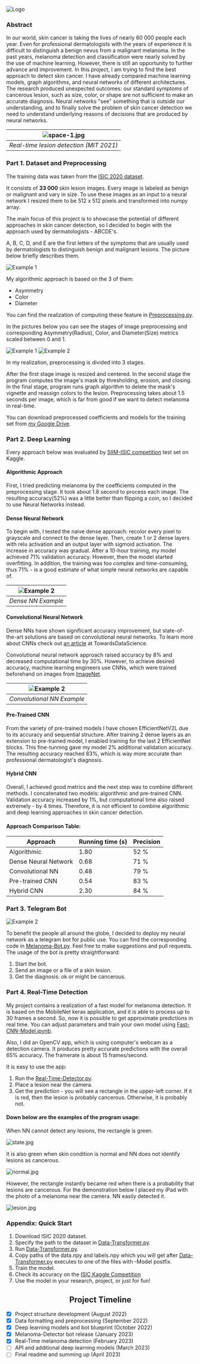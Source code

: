 ![Logo](readme-images/logo.png)
### Abstract
In our world, skin cancer is taking the lives of nearly 60 000 people each year. Even for professional dermatologists 
with the years of experience it is difficult to distinguish a benign nevus from a malignant melanoma.
In the past years, melanoma detection and classification were nearly solved by the use of machine learning. 
However, there is still an opportunity to further advance and improvement. 
In this project, I am trying to find the best approach to detect skin cancer. I have already compared machine learning 
models, graph algorithms, and neural networks of different architectures. The research produced unexpected outcomes: 
our standard symptoms of cancerous lesion, such as size, color, or shape are not sufficient to make 
an accurate diagnosis. Neural networks "see" something that is outside our understanding, and to finally solve the 
problem of skin cancer detection we need to understand underlying reasons of decisions that are produced by neural networks.

| ![space-1.jpg](readme-images/melanoma-mit.jpeg) | 
|:-----------------------------------------------:|
|     *Real-time lesion detection (MIT 2021)*     |

### Part 1. Dataset and Preprocessing
The training data was taken from the [ISIC 2020 dataset](https://challenge2020.isic-archive.com/).

It consists of **33 000** skin lesion images. Every image is labeled as benign or malignant and vary in size. To use these images as an input to a neural network I resized them to be 512 x 512 pixels and transformed 
into numpy array.

The main focus of this project is to showcase the potential of different approaches in skin cancer detection, 
so I decided to begin with the approach used by dermatologists - ABCDE's. 

A, B, C, D, and E are the first letters of the symptoms that are usually used by dermatologists to distinguish 
benign and malignant lesions. The picture below briefly describes them.

![Example 1](readme-images/abcde.png)

My algorithmic approach is based on the 3 of them:
- Asymmetry
- Color
- Diameter

You can find the realization of computing these feature in [Preprocessing.py](Preprocessing.py).

In the pictures below you can see the stages of image preprocessing and corresponding 
Asymmetry(Radius), Color, and Diameter(Size) metrics scaled between 0 and 1. 

![Example 1](readme-images/plot-1.png)
![Example 2](readme-images/plot-2.png)

In my realization, preprocessing is divided into 3 stages. 

After the first stage image is resized and centered. In the second stage the program computes the image's
mask by thresholding, erosion, and closing. In the final stage, program runs graph algorithm to delete the 
mask's vignette and reassign colors to the lesion. Preprocessing takes about 1.5 seconds per image, which is far from good
if we want to detect melanoma in real-time.

You can download preprocessed coefficients and models for the training set from
[my Google Drive](https://drive.google.com/drive/folders/1yLW2JbOVb5qF2q4wlIrpmailRMl-2NkW?usp=sharing).

### Part 2. Deep Learning

Every approach below was evaluated by
[SIIM-ISIC competition](https://www.kaggle.com/competitions/siim-isic-melanoma-classification) test set on Kaggle.

#### Algorithmic Approach
First, I tried predicting melanoma by the coefficients computed in the preprocessing stage. It took about 1.8 second to
process each image. The resulting accuracy(52%) was a little better than flipping a coin, so I decided to use Neural Networks instead.

#### Dense Neural Network
To begin with, I tested the naive dense approach: recolor every pixel to grayscale and connect to the dense layer.
Then, create 1 or 2 dense layers with relu activation and an output layer with sigmoid activation. The increase 
in accuracy was gradual. After a 10-hour training, my model achieved 71% validation accuracy. However, then the model
started overfitting. In addition, the training was too complex and time-consuming, thus 71% - is a good estimate of what 
simple neural networks are capable of.

| ![Example 2](readme-images/dense.png) |
|:-------------------------------------:|
|          *Dense NN Example*           |

#### Convolutional Neural Network
Dense NNs have shown significant accuracy improvement, but state-of-the-art solutions are based on convolutional 
neural networks.
To learn more about CNNs check out 
[an article](https://towardsdatascience.com/a-comprehensive-guide-to-convolutional-neural-networks-the-eli5-way-3bd2b1164a53)
at TowardsDataScience.

Convolutional neural network approach raised accuracy by 8% and decreased computational time by 30%.
However, to achieve desired accuracy, machine learning engineers use CNNs, which were trained beforehand on images from 
[ImageNet](https://www.image-net.org/index.php).

| ![Example 2](readme-images/vgg-19.png) |
|:--------------------------------------:|
|       *Convolutional NN Example*       |

#### Pre-Trained CNN

From the variety of pre-trained models I have chosen EfficientNetV2L due to its accuracy and sequential structure. After 
training 2 dense layers as an extension to pre-trained model, I enabled training for the last 2 EfficientNet blocks. 
This fine-tunning gave my model 2% additional validation accuracy. The resulting accuracy reached 83%, which is way 
more accurate than professional dermatologist's diagnosis.

#### Hybrid CNN

Overall, I achieved good metrics and the next step was to combine different methods. I concatenated two models: 
algorithmic and pre-trained CNN. Validation accuracy increased by 1%, but computational time also raised extremely - by 4 times. Therefore,
it is not efficient to combine algorithmic and deep learning approaches in skin cancer detection.

#### Approach Comparison Table:

| Approach             | Running time (s) | Precision |
|----------------------|------------------|-----------|
| Algorithmic          | 1.80             | 52 %      |
| Dense Neural Network | 0.68             | 71 %      |
| Convolutional NN     | 0.48             | 79 %      | 
| Pre-trained CNN      | 0.54             | 83 %      | 
| Hybrid CNN           | 2.30             | 84 %      | 

### Part 3. Telegram Bot
![Example 2](readme-images/telegram.png)

To benefit the people all around the globe, I decided to deploy my neural network as a telegram bot for public use. You 
can find the corresponding code in [Melanoma-Bot.py](Melanoma-Bot.py). Feel free to make suggestions and pull requests.
The usage of the bot is pretty straightforward:
1) Start the bot.
2) Send an image or a file of a skin lesion.
3) Get the diagnosis: ok or might be cancerous.

### Part 4. Real-Time Detection
My project contains a realization of a fast model for melanoma detection. It is based on the MobileNet keras application, and
it is able to process up to 30 frames a second. So, now it is possible to get approximate predictions in real time. You
can adjust parameters and train your own model using [Fast-CNN-Model.ipynb](Fast-CNN-Model.ipynb).

Also, I did an OpenCV app, which is using computer's webcam as a detection camera. It produces pretty accurate predictions
with the overall 65% accuracy. The framerate is about 15 frames/second. 

It is easy to use the app:
1) Run the [Real-Time-Detector.py](Real-Time-Detector.py).
2) Place a lesion near the camera.
3) Get the prediction - you will see a rectangle in the upper-left corner. If it is red, then the lesion is probably cancerous. Otherwise,
it is probably not.

#### Down below are the examples of the program usage:

When NN cannot detect any lesions, the rectangle is green.

![state.jpg](readme-images/state.png) 

It is also green when skin condition is normal and NN does not identify lesions as cancerous.

![normal.jpg](readme-images/normal.png)

However, the rectangle instantly became red when there is a probability that lesions are cancerous. For the demonstration below I
placed my iPad with the photo of a melanoma near the camera. NN easily detected it.

![lesion.jpg](readme-images/lesion.png)

### Appendix: Quick Start
1) Download ISIC 2020 dataset.
2) Specify the path to the dataset in [Data-Transformer.py](Data-Transformer.py).
3) Run [Data-Transformer.py](Data-Transformer.py).
4) Copy paths of the data.npy and labels.npy which you will get after [Data-Transformer.py](Data-Transformer.py) executes
to one of the files with -Model postfix.
5) Train the model.
6) Check its accuracy on the [ISIC Kaggle Competition](https://www.kaggle.com/competitions/siim-isic-melanoma-classification)
7) Use the model in your research, project, or just for fun!

<h2 align="center">Project Timeline</h2>

- [x] Project structure development (August 2022)
- [x] Data formatting and preprocessing (September 2022)
- [x] Deep learning models and bot blueprint (October 2022)
- [x] Melanoma-Detector bot release (January 2023)
- [x] Real-Time melanoma detection (February 2023)
- [ ] API and additional deep learning models (March 2023)
- [ ] Final readme and summing up (April 2023)